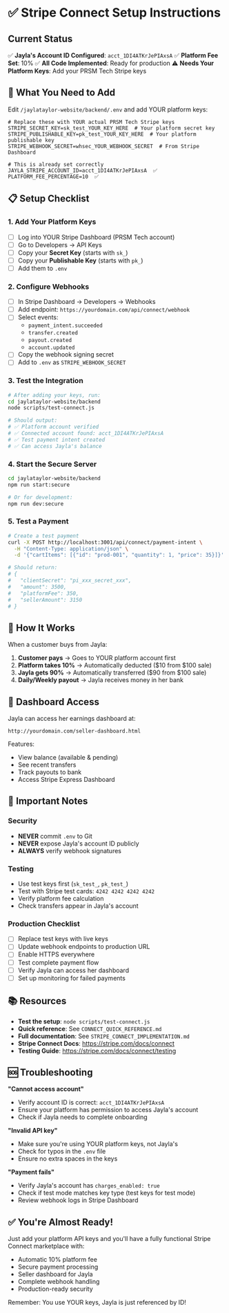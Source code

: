 # ✅ Stripe Connect Setup Instructions

## Current Status

✅ **Jayla's Account ID Configured**: `acct_1DI4ATKrJePIAxsA`
✅ **Platform Fee Set**: 10%
✅ **All Code Implemented**: Ready for production
⚠️ **Needs Your Platform Keys**: Add your PRSM Tech Stripe keys

## 🔑 What You Need to Add

Edit `/jaylataylor-website/backend/.env` and add YOUR platform keys:

```env
# Replace these with YOUR actual PRSM Tech Stripe keys
STRIPE_SECRET_KEY=sk_test_YOUR_KEY_HERE  # Your platform secret key
STRIPE_PUBLISHABLE_KEY=pk_test_YOUR_KEY_HERE  # Your platform publishable key
STRIPE_WEBHOOK_SECRET=whsec_YOUR_WEBHOOK_SECRET  # From Stripe Dashboard

# This is already set correctly
JAYLA_STRIPE_ACCOUNT_ID=acct_1DI4ATKrJePIAxsA  ✅
PLATFORM_FEE_PERCENTAGE=10  ✅
```

## 📋 Setup Checklist

### 1. Add Your Platform Keys
- [ ] Log into YOUR Stripe Dashboard (PRSM Tech account)
- [ ] Go to Developers → API Keys
- [ ] Copy your **Secret Key** (starts with `sk_`)
- [ ] Copy your **Publishable Key** (starts with `pk_`)
- [ ] Add them to `.env`

### 2. Configure Webhooks
- [ ] In Stripe Dashboard → Developers → Webhooks
- [ ] Add endpoint: `https://yourdomain.com/api/connect/webhook`
- [ ] Select events:
  - `payment_intent.succeeded`
  - `transfer.created`
  - `payout.created`
  - `account.updated`
- [ ] Copy the webhook signing secret
- [ ] Add to `.env` as `STRIPE_WEBHOOK_SECRET`

### 3. Test the Integration
```bash
# After adding your keys, run:
cd jaylataylor-website/backend
node scripts/test-connect.js

# Should output:
# ✅ Platform account verified
# ✅ Connected account found: acct_1DI4ATKrJePIAxsA
# ✅ Test payment intent created
# ✅ Can access Jayla's balance
```

### 4. Start the Secure Server
```bash
cd jaylataylor-website/backend
npm run start:secure

# Or for development:
npm run dev:secure
```

### 5. Test a Payment
```bash
# Create a test payment
curl -X POST http://localhost:3001/api/connect/payment-intent \
  -H "Content-Type: application/json" \
  -d '{"cartItems": [{"id": "prod-001", "quantity": 1, "price": 35}]}'

# Should return:
# {
#   "clientSecret": "pi_xxx_secret_xxx",
#   "amount": 3500,
#   "platformFee": 350,
#   "sellerAmount": 3150
# }
```

## 🎯 How It Works

When a customer buys from Jayla:

1. **Customer pays** → Goes to YOUR platform account first
2. **Platform takes 10%** → Automatically deducted ($10 from $100 sale)
3. **Jayla gets 90%** → Automatically transferred ($90 from $100 sale)
4. **Daily/Weekly payout** → Jayla receives money in her bank

## 📱 Dashboard Access

Jayla can access her earnings dashboard at:
```
http://yourdomain.com/seller-dashboard.html
```

Features:
- View balance (available & pending)
- See recent transfers
- Track payouts to bank
- Access Stripe Express Dashboard

## 🚨 Important Notes

### Security
- **NEVER** commit `.env` to Git
- **NEVER** expose Jayla's account ID publicly
- **ALWAYS** verify webhook signatures

### Testing
- Use test keys first (`sk_test_`, `pk_test_`)
- Test with Stripe test cards: `4242 4242 4242 4242`
- Verify platform fee calculation
- Check transfers appear in Jayla's account

### Production Checklist
- [ ] Replace test keys with live keys
- [ ] Update webhook endpoints to production URL
- [ ] Enable HTTPS everywhere
- [ ] Test complete payment flow
- [ ] Verify Jayla can access her dashboard
- [ ] Set up monitoring for failed payments

## 📚 Resources

- **Test the setup**: `node scripts/test-connect.js`
- **Quick reference**: See `CONNECT_QUICK_REFERENCE.md`
- **Full documentation**: See `STRIPE_CONNECT_IMPLEMENTATION.md`
- **Stripe Connect Docs**: https://stripe.com/docs/connect
- **Testing Guide**: https://stripe.com/docs/connect/testing

## 🆘 Troubleshooting

**"Cannot access account"**
- Verify account ID is correct: `acct_1DI4ATKrJePIAxsA`
- Ensure your platform has permission to access Jayla's account
- Check if Jayla needs to complete onboarding

**"Invalid API key"**
- Make sure you're using YOUR platform keys, not Jayla's
- Check for typos in the `.env` file
- Ensure no extra spaces in the keys

**"Payment fails"**
- Verify Jayla's account has `charges_enabled: true`
- Check if test mode matches key type (test keys for test mode)
- Review webhook logs in Stripe Dashboard

## ✅ You're Almost Ready!

Just add your platform API keys and you'll have a fully functional Stripe Connect marketplace with:
- Automatic 10% platform fee
- Secure payment processing
- Seller dashboard for Jayla
- Complete webhook handling
- Production-ready security

Remember: You use YOUR keys, Jayla is just referenced by ID!